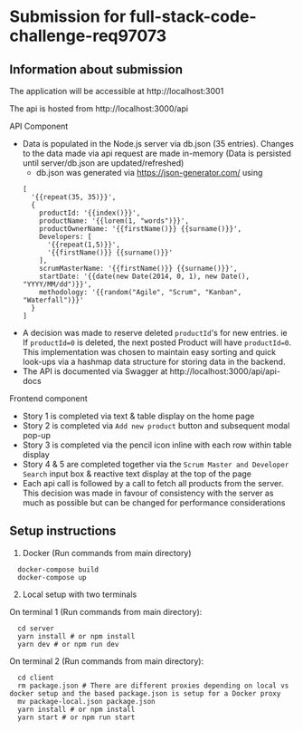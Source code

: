 # Submission for full-stack-code-challenge-req97073

## Information about submission

The application will be accessible at http://localhost:3001

The api is hosted from http://localhost:3000/api

API Component
- Data is populated in the Node.js server via db.json (35 entries). Changes to the data made via api request are made in-memory (Data is persisted until server/db.json are updated/refreshed)
  - db.json was generated via https://json-generator.com/ using
  ```
  [
    '{{repeat(35, 35)}}',
    {
      productId: '{{index()}}',
      productName: '{{lorem(1, "words")}}',
      productOwnerName: '{{firstName()}} {{surname()}}',
      Developers: [
        '{{repeat(1,5)}}',
        '{{firstName()}} {{surname()}}'
      ],
      scrumMasterName: '{{firstName()}} {{surname()}}',
      startDate: '{{date(new Date(2014, 0, 1), new Date(), "YYYY/MM/dd")}}',
      methodology: '{{random("Agile", "Scrum", "Kanban", "Waterfall")}}'
    }
  ]
  ```
- A decision was made to reserve deleted `productId`'s for new entries. ie If `productId=0` is deleted, the next posted Product will have `productId=0`. This implementation was chosen to maintain easy sorting and quick look-ups via a hashmap data structure for storing data in the backend. 
- The API is documented via Swagger at http://localhost:3000/api/api-docs 

Frontend component
- Story 1 is completed via text & table display on the home page
- Story 2 is completed via `Add new product` button and subsequent modal pop-up
- Story 3 is completed via the pencil icon inline with each row within table display
- Story 4 & 5 are completed together via the `Scrum Master and Developer Search` input box & reactive text display at the top of the page
- Each api call is followed by a call to fetch all products from the server. This decision was made in favour of consistency with the server as much as possible but can be changed for performance considerations

## Setup instructions
1. Docker (Run commands from main directory)
   
```
  docker-compose build
  docker-compose up
```

2. Local setup with two terminals

On terminal 1 (Run commands from main directory):
```
  cd server
  yarn install # or npm install
  yarn dev # or npm run dev
```

On terminal 2 (Run commands from main directory):
```
  cd client
  rm package.json # There are different proxies depending on local vs docker setup and the based package.json is setup for a Docker proxy
  mv package-local.json package.json
  yarn install # or npm install
  yarn start # or npm run start
```

